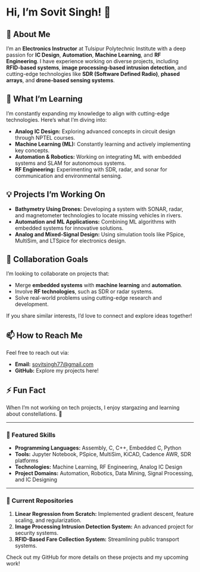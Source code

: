 # Hi, I’m Sovit Singh! 👋

## 👀 About Me
I’m an **Electronics Instructor** at Tulsipur Polytechnic Institute with a deep passion for **IC Design**, **Automation**, **Machine Learning**, and **RF Engineering**. I have experience working on diverse projects, including **RFID-based systems**, **image processing-based intrusion detection**, and cutting-edge technologies like **SDR (Software Defined Radio)**, **phased arrays**, and **drone-based sensing systems**.

## 🌱 What I’m Learning
I’m constantly expanding my knowledge to align with cutting-edge technologies. Here’s what I’m diving into:
- **Analog IC Design:** Exploring advanced concepts in circuit design through NPTEL courses.
- **Machine Learning (ML):** Constantly learning and actively implementing key concepts.
- **Automation & Robotics:** Working on integrating ML with embedded systems and SLAM for autonomous systems.
- **RF Engineering:** Experimenting with SDR, radar, and sonar for communication and environmental sensing.

## 💡 Projects I’m Working On
- **Bathymetry Using Drones:** Developing a system with SONAR, radar, and magnetometer technologies to locate missing vehicles in rivers.
- **Automation and ML Applications:** Combining ML algorithms with embedded systems for innovative solutions.
- **Analog and Mixed-Signal Design:** Using simulation tools like PSpice, MultiSim, and LTSpice for electronics design.

## 💞️ Collaboration Goals
I’m looking to collaborate on projects that:
- Merge **embedded systems** with **machine learning** and **automation**.
- Involve **RF technologies**, such as SDR or radar systems.
- Solve real-world problems using cutting-edge research and development.

If you share similar interests, I’d love to connect and explore ideas together!

## 📫 How to Reach Me
Feel free to reach out via:
- **Email:** [sovitsingh77@gmail.com](mailto:sovitsingh77@gmail.com)
- **GitHub:** Explore my projects here!

## ⚡ Fun Fact
When I’m not working on tech projects, I enjoy stargazing and learning about constellations. 🌌

---

### 🚀 Featured Skills
- **Programming Languages:** Assembly, C, C++, Embedded C, Python
- **Tools:** Jupyter Notebook, PSpice, MultiSim, KiCAD, Cadence AWR, SDR platforms
- **Technologies:** Machine Learning, RF Engineering, Analog IC Design
- **Project Domains:** Automation, Robotics, Data Mining, Signal Processing, and IC Designing

---

### 📂 Current Repositories
1. **Linear Regression from Scratch:** Implemented gradient descent, feature scaling, and regularization.
2. **Image Processing Intrusion Detection System:** An advanced project for security systems.
3. **RFID-Based Fare Collection System:** Streamlining public transport systems.

Check out my GitHub for more details on these projects and my upcoming work!
